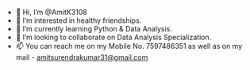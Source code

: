 - 👋 Hi, I’m @AmitK3108
- 👀 I’m interested in healthy friendships.
- 🌱 I’m currently learning Python & Data Analysis.
- 💞️ I’m looking to collaborate on Data Analysis Specialization.
- 📫 You can reach me on my Mobile No. 7597486351 as well as on my mail - amitsurendrakumar31@gmail.com

<!---
AmitK3108/AmitK3108 is a ✨ special ✨ repository because its `README.md` (this file) appears on your GitHub profile.
You can click the Preview link to take a look at your changes.
--->
